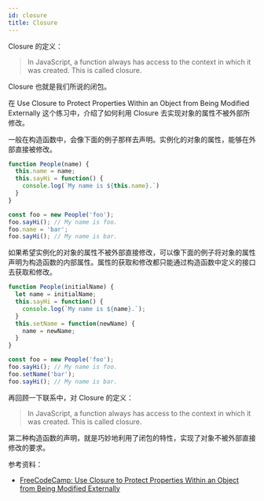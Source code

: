 ```yaml
---
id: closure
title: Closure
---
```


Closure 的定义：

> In JavaScript, a function always has access to the context in which it was created. This is called closure.

Closure 也就是我们所说的闭包。

在 Use Closure to Protect Properties Within an Object from Being Modified Externally 这个练习中，介绍了如何利用 Closure 去实现对象的属性不被外部所修改。

一般在构造函数中，会像下面的例子那样去声明。实例化的对象的属性，能够在外部直接被修改。

```js
function People(name) {
  this.name = name;
  this.sayHi = function() {
    console.log(`My name is ${this.name}.`)
  }
}

const foo = new People('foo');
foo.sayHi(); // My name is foo.
foo.name = 'bar';
foo.sayHi(); // My name is bar.
```

如果希望实例化的对象的属性不被外部直接修改，可以像下面的例子将对象的属性声明为构造函数的内部属性。属性的获取和修改都只能通过构造函数中定义的接口去获取和修改。

```js
function People(initialName) {
  let name = initialName;
  this.sayHi = function() {
    console.log(`My name is ${name}.`);
  }
  this.setName = function(newName) {
    name = newName;
  }
}

const foo = new People('foo');
foo.sayHi(); // My name is foo.
foo.setName('bar');
foo.sayHi(); // My name is bar.
```

再回顾一下联系中，对 Closure 的定义：

> In JavaScript, a function always has access to the context in which it was created. This is called closure.

第二种构造函数的声明，就是巧妙地利用了闭包的特性，实现了对象不被外部直接修改的要求。

参考资料：

- [FreeCodeCamp: Use Closure to Protect Properties Within an Object from Being Modified Externally](https://learn.freecodecamp.org/javascript-algorithms-and-data-structures/object-oriented-programming/use-closure-to-protect-properties-within-an-object-from-being-modified-externally)
